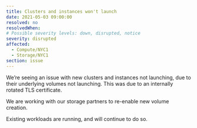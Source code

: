 ```yaml
---
title: Clusters and instances won't launch
date: 2021-05-03 09:00:00
resolved: no
resolvedWhen:
# Possible severity levels: down, disrupted, notice
severity: disrupted
affected:
  - Compute/NYC1
  - Storage/NYC1
section: issue
---
```


We’re seeing an issue with new clusters and instances not launching, due to their underlying volumes not launching. This was due to an internally rotated TLS certificate.

We are working with our storage partners to re-enable new volume creation.

Existing workloads are running, and will continue to do so.
